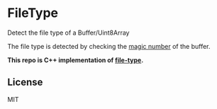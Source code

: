 FileType
===

Detect the file type of a Buffer/Uint8Array

The file type is detected by checking the [magic number](http://en.wikipedia.org/wiki/Magic_number_(programming)#Magic_numbers_in_files) of the buffer.

**This repo is C++ implementation of [file-type](https://github.com/sindresorhus/file-type/commit/1e725230eaba7e03094b7db75cebc4b4680dabec).**

License
---

MIT
